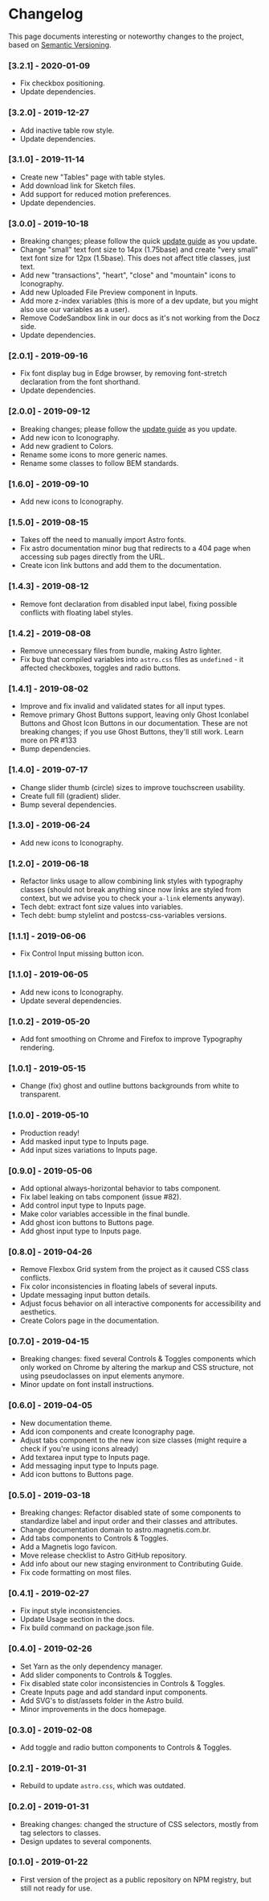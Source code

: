 # Changelog

This page documents interesting or noteworthy changes to the project, based on [Semantic Versioning](http://semver.org/).

### [3.2.1] - 2020-01-09
- Fix checkbox positioning.
- Update dependencies.

### [3.2.0] - 2019-12-27
- Add inactive table row style.
- Update dependencies.

### [3.1.0] - 2019-11-14
- Create new "Tables" page with table styles.
- Add download link for Sketch files.
- Add support for reduced motion preferences.
- Update dependencies.

### [3.0.0] - 2019-10-18
- Breaking changes; please follow the quick [update guide](https://github.com/magnetis/astro/blob/master/UPDATE_GUIDE_3_0_0.MD) as you update.
- Change "small" text font size to 14px (1.75base) and create "very small" text font size for 12px (1.5base). This does not affect title classes, just text.
- Add new "transactions", "heart", "close" and "mountain" icons to Iconography.
- Add new Uploaded File Preview component in Inputs.
- Add more z-index variables (this is more of a dev update, but you might also use our variables as a user).
- Remove CodeSandbox link in our docs as it's not working from the Docz side.
- Update dependencies.

### [2.0.1] - 2019-09-16
- Fix font display bug in Edge browser, by removing font-stretch declaration from the font shorthand.
- Update dependencies.

### [2.0.0] - 2019-09-12
- Breaking changes; please follow the [update guide](https://github.com/magnetis/astro/blob/master/UPDATE_GUIDE_2_0_0.MD) as you update.
- Add new icon to Iconography.
- Add new gradient to Colors.
- Rename some icons to more generic names.
- Rename some classes to follow BEM standards.

### [1.6.0] - 2019-09-10
- Add new icons to Iconography.

### [1.5.0] - 2019-08-15
- Takes off the need to manually import Astro fonts.
- Fix astro documentation minor bug that redirects to a 404 page when accessing sub pages directly from the URL.
- Create icon link buttons and add them to the documentation.

### [1.4.3] - 2019-08-12
- Remove font declaration from disabled input label, fixing possible conflicts with floating label styles.

### [1.4.2] - 2019-08-08
- Remove unnecessary files from bundle, making Astro lighter.
- Fix bug that compiled variables into `astro.css` files as `undefined` - it affected checkboxes, toggles and radio buttons.

### [1.4.1] - 2019-08-02
- Improve and fix invalid and validated states for all input types.
- Remove primary Ghost Buttons support, leaving only Ghost Iconlabel Buttons and Ghost Icon Buttons in our documentation. These are not breaking changes; if you use Ghost Buttons, they'll still work. Learn more on PR #133
- Bump dependencies.

### [1.4.0] - 2019-07-17
- Change slider thumb (circle) sizes to improve touchscreen usability.
- Create full fill (gradient) slider.
- Bump several dependencies.

### [1.3.0] - 2019-06-24
- Add new icons to Iconography.

### [1.2.0] - 2019-06-18
- Refactor links usage to allow combining link styles with typography classes (should not break anything since now links are styled from context, but we advise you to check your `a-link` elements anyway).
- Tech debt: extract font size values into variables.
- Tech debt: bump stylelint and postcss-css-variables versions.

### [1.1.1] - 2019-06-06
- Fix Control Input missing button icon.

### [1.1.0] - 2019-06-05
- Add new icons to Iconography.
- Update several dependencies.

### [1.0.2] - 2019-05-20
- Add font smoothing on Chrome and Firefox to improve Typography rendering.

### [1.0.1] - 2019-05-15
- Change (fix) ghost and outline buttons backgrounds from white to transparent.

### [1.0.0] - 2019-05-10
- Production ready!
- Add masked input type to Inputs page.
- Add input sizes variations to Inputs page.

### [0.9.0] - 2019-05-06
- Add optional always-horizontal behavior to tabs component.
- Fix label leaking on tabs component (issue #82).
- Add control input type to Inputs page.
- Make color variables accessible in the final bundle.
- Add ghost icon buttons to Buttons page.
- Add ghost input type to Inputs page.

### [0.8.0] - 2019-04-26
- Remove Flexbox Grid system from the project as it caused CSS class conflicts.
- Fix color inconsistencies in floating labels of several inputs.
- Update messaging input button details.
- Adjust focus behavior on all interactive components for accessibility and aesthetics.
- Create Colors page in the documentation.

### [0.7.0] - 2019-04-15
- Breaking changes: fixed several Controls & Toggles components which only worked on Chrome by altering the markup and CSS structure, not using pseudoclasses on input elements anymore.
- Minor update on font install instructions.

### [0.6.0] - 2019-04-05
- New documentation theme.
- Add icon components and create Iconography page.
- Adjust tabs component to the new icon size classes (might require a check if you're using icons already)
- Add textarea input type to Inputs page.
- Add messaging input type to Inputs page.
- Add icon buttons to Buttons page.

### [0.5.0] - 2019-03-18
- Breaking changes: Refactor disabled state of some components to standardize label and input order and their classes and attributes.
- Change documentation domain to astro.magnetis.com.br.
- Add tabs components to Controls & Toggles.
- Add a Magnetis logo favicon.
- Move release checklist to Astro GitHub repository.
- Add info about our new staging environment to Contributing Guide.
- Fix code formatting on most files.

### [0.4.1] - 2019-02-27
- Fix input style inconsistencies.
- Update Usage section in the docs.
- Fix build command on package.json file.

### [0.4.0] - 2019-02-26
- Set Yarn as the only dependency manager.
- Add slider components to Controls & Toggles.
- Fix disabled state color inconsistencies in Controls & Toggles.
- Create Inputs page and add standard input components.
- Add SVG's to dist/assets folder in the Astro build.
- Minor improvements in the docs homepage.

### [0.3.0] - 2019-02-08
- Add toggle and radio button components to Controls & Toggles.

### [0.2.1] - 2019-01-31
- Rebuild to update `astro.css`, which was outdated.

### [0.2.0] - 2019-01-31
- Breaking changes: changed the structure of CSS selectors, mostly from tag selectors to classes.
- Design updates to several components.

### [0.1.0] - 2019-01-22
- First version of the project as a public repository on NPM registry, but still not ready for use.
